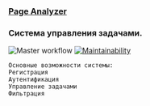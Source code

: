 
### <a href="http://php-project-lvl4.herokuapp.com/" target="_blank">Page Analyzer</a>

### Система управления задачами.

![Master workflow](https://github.com/matveevsa/php-project-lvl4/workflows/Master%20workflow/badge.svg) [![Maintainability](https://api.codeclimate.com/v1/badges/dabbb854b4f0f4fcee34/maintainability)](https://codeclimate.com/github/matveevsa/php-project-lvl4/maintainability)

```
Основные возможности системы:
Регистрация
Аутентификация
Управление задачами
Фильтрация
```